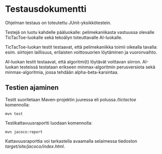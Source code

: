 # Testausdokumentti

Ohjelman testaus on toteutettu JUnit-yksikkötestein.

Testejä on luotu kahdelle pääluokalle: pelimekaniikasta vastuussa olevalle TicTacToe-luokalle sekä tekoälyn toteuttavalle AI-luokalle.

TicTacToe-luokan testit testaavat, että pelimekaniikka toimii oikealla tavalla: esim. siirtojen laillisuus, erilaisten voittosuorien löytäminen ja vuoronvaihto.

AI-luokan testit testaavat, että algoritmi(t) löytävät voittavan siirron. AI-luokan testeissä testataan erikseen minmax-algoritmin perusversiota sekä minmax-algoritmia, jossa tehdään alpha-beta-karsintaa.

## Testien ajaminen
Testit suoritetaan Maven-projektin juuressa eli polussa */tictactoe* komennolla:

```
mvn test
```

Testikattavuusraportti luodaan komennolla:

```
mvn jacoco:report
```

Kattavuusraporttia voi tarkastella avaamalla selaimessa tiedoston *target/site/jacoco/index.html*.